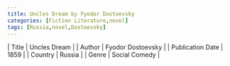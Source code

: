 ```yaml
---
title: Uncles Dream by Fyodor Dostoevsky
categories: [Fiction Literature,novel]
tags: [Russia,novel,Dostoevsky]
---
```

        
| Title | Uncles Dream  |
| Author |  Fyodor Dostoevsky  |
| Publication Date | 1859   |
| Country | Russia |
| Genre | Social Comedy  |
        